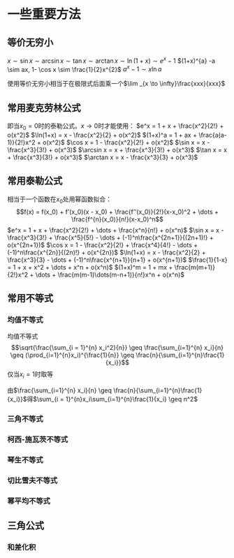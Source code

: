 # 一些重要方法
## 等价无穷小
$x \sim \sin x \sim \arcsin x \sim \tan x \sim \arctan x \sim \ln{(1+x)} \sim e^{x} - 1$
$(1+x)^{a} -a \sim ax, 1- \cos x \sim \frac{1}{2}x^{2}$
$a^{x} -1 \sim x\ln{a}$

使用等价无穷小相当于在极限式后面乘一个$\lim _{x \to \infty}\frac{xxx}{xxx}$
## 常用麦克劳林公式
即当$x_0 = 0$时的泰勒公式。$x \to 0$时才能使用：
$e^x = 1 + x + \frac{x^2}{2!} + o(x^2)$
$\ln(1+x) = x - \frac{x^2}{2} + o(x^2)$
$(1+x)^a = 1 + ax + \frac{a(a-1)}{2!}x^2 + o(x^2)$
$\cos x = 1 - \frac{x^2}{2!} + o(x^2)$
$\sin x = x - \frac{x^3}{3!} + o(x^3)$
$\arcsin x = x + \frac{x^3}{3!} + o(x^3)$
$\tan x = x + \frac{x^3}{3!} + o(x^3)$
$\arctan x = x - \frac{x^3}{3} + o(x^3)$

## 常用泰勒公式
相当于一个函数在$x_0$处用幂函数拟合：
$$f(x) = f(x_0) + f’(x_0)(x - x_0) + \frac{f’’(x_0)}{2!}(x-x_0)^2 + \dots + \frac{f^{n}(x_0)}{n!}(x-x_0)^n$$
$e^x = 1 + x + \frac{x^2}{2!} + \dots + \frac{x^n}{n!} + o(x^n)$
$\sin x = x - \frac{x^3}{3!} + \frac{x^5}{5!} - \dots + (-1)^n\frac{x^{2n+1}}{(2n+1)!} + o(x^{2n+1})$
$\cos x = 1 - \frac{x^2}{2!} + \frac{x^4}{4!} - \dots + (-1)^n\frac{x^{2n}}{(2n)!} + o(x^{2n})$
$\ln(1+x) = x - \frac{x^2}{2} + \frac{x^3}{3} - \dots + (-1)^n\frac{x^{n+1}}{n+1} + o(x^{n+1})$
$\frac{1}{1-x} = 1 + x + x^2 + \dots + x^n + o(x^n)$
$(1+x)^m = 1 + mx + \frac{m(m+1)}{2!}x^2 + \dots + \frac{m(m-1)\dots(m-n+1)}{n!}x^n + o(x^n)$

## 常用不等式

### 均值不等式
均值不等式
$$\sqrt{\frac{\sum_{i = 1}^{n} x_i^2}{n}} \geq \frac{\sum_{i=1}^{n} x_i}{n} \geq (\prod_{i=1}^{n}x_i)^{\frac{1}{n}} \geq \frac{n}{\sum_{i=1}^{n}\frac{1}{x_i}}$$
仅当$x_i = 1$时取等

由$\frac{\sum_{i=1}^{n} x_i}{n} \geq \frac{n}{\sum_{i=1}^{n}\frac{1}{x_i}}$得$\sum_{i = 1}^{n}x_i\sum_{i=1}^{n}\frac{1}{x_i} \geq n^2$


### 三角不等式

### 柯西-施瓦茨不等式

### 琴生不等式

### 切比雪夫不等式

### 幂平均不等式

## 三角公式

### 和差化积

